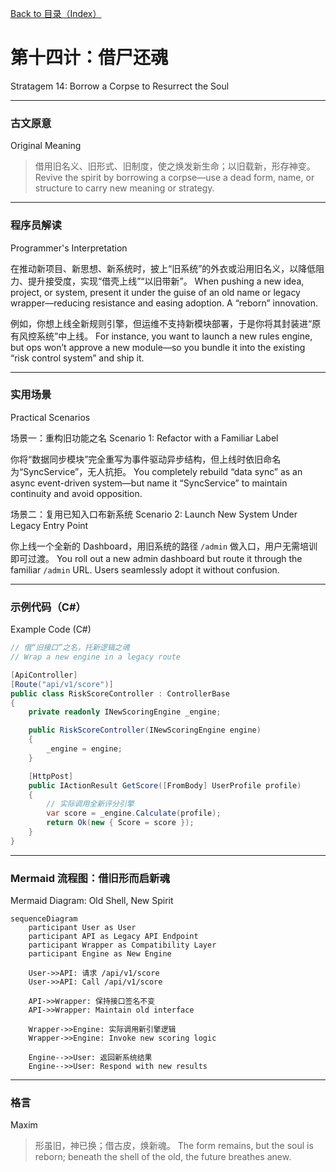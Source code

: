 [Back to 目录（Index）](https://github.com/uwspstar/The-36-Stratagems-for-Programmers/blob/main/Index.md)

# 第十四计：借尸还魂

Stratagem 14: Borrow a Corpse to Resurrect the Soul

---

### 古文原意

Original Meaning

> 借用旧名义、旧形式、旧制度，使之焕发新生命；以旧载新，形存神变。
> Revive the spirit by borrowing a corpse—use a dead form, name, or structure to carry new meaning or strategy.

---

### 程序员解读

Programmer's Interpretation

在推动新项目、新思想、新系统时，披上“旧系统”的外衣或沿用旧名义，以降低阻力、提升接受度，实现“借壳上线”“以旧带新”。
When pushing a new idea, project, or system, present it under the guise of an old name or legacy wrapper—reducing resistance and easing adoption. A “reborn” innovation.

例如，你想上线全新规则引擎，但运维不支持新模块部署，于是你将其封装进“原有风控系统”中上线。
For instance, you want to launch a new rules engine, but ops won’t approve a new module—so you bundle it into the existing “risk control system” and ship it.

---

### 实用场景

Practical Scenarios

场景一：重构旧功能之名
Scenario 1: Refactor with a Familiar Label

你将“数据同步模块”完全重写为事件驱动异步结构，但上线时依旧命名为“SyncService”，无人抗拒。
You completely rebuild “data sync” as an async event-driven system—but name it “SyncService” to maintain continuity and avoid opposition.

场景二：复用已知入口布新系统
Scenario 2: Launch New System Under Legacy Entry Point

你上线一个全新的 Dashboard，用旧系统的路径 `/admin` 做入口，用户无需培训即可过渡。
You roll out a new admin dashboard but route it through the familiar `/admin` URL. Users seamlessly adopt it without confusion.

---

### 示例代码（C#）

Example Code (C#)

```csharp
// 借“旧接口”之名，托新逻辑之魂
// Wrap a new engine in a legacy route

[ApiController]
[Route("api/v1/score")]
public class RiskScoreController : ControllerBase
{
    private readonly INewScoringEngine _engine;

    public RiskScoreController(INewScoringEngine engine)
    {
        _engine = engine;
    }

    [HttpPost]
    public IActionResult GetScore([FromBody] UserProfile profile)
    {
        // 实际调用全新评分引擎
        var score = _engine.Calculate(profile);
        return Ok(new { Score = score });
    }
}
```

---

### Mermaid 流程图：借旧形而启新魂

Mermaid Diagram: Old Shell, New Spirit

```mermaid
sequenceDiagram
    participant User as User
    participant API as Legacy API Endpoint
    participant Wrapper as Compatibility Layer
    participant Engine as New Engine

    User->>API: 请求 /api/v1/score  
    User->>API: Call /api/v1/score

    API->>Wrapper: 保持接口签名不变  
    API->>Wrapper: Maintain old interface

    Wrapper->>Engine: 实际调用新引擎逻辑  
    Wrapper->>Engine: Invoke new scoring logic

    Engine-->>User: 返回新系统结果  
    Engine-->>User: Respond with new results
```

---

### 格言

Maxim

> 形虽旧，神已换；借古皮，焕新魂。
> The form remains, but the soul is reborn; beneath the shell of the old, the future breathes anew.
